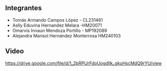 ## Integrantes
- Tomás Armando Campos López - CL231461
- Aslly Eduvina Hernandez Melara -HM20071
- Omarvis Innaun Mendoza Portillo - MP192089
- Alejandra Marisol Hernández Monterrosa HM240103

## Video
https://drive.google.com/file/d/1_2bRPlJrFdoUogdIlk_gkuHscMdQ9rYU/view
